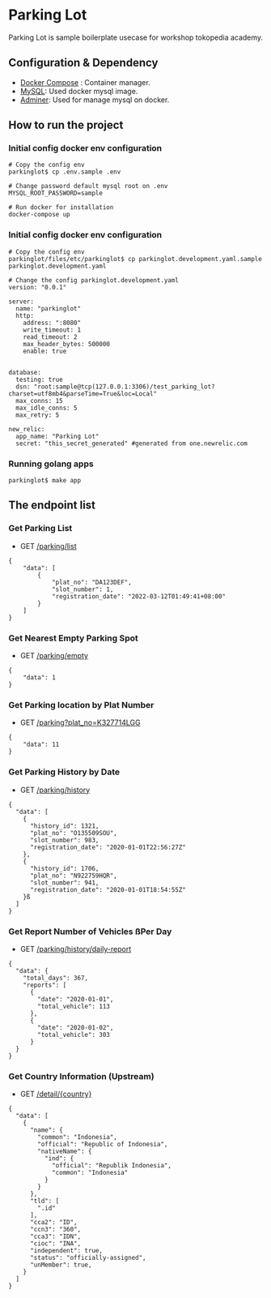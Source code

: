 # Parking Lot
Parking Lot is sample boilerplate usecase for workshop tokopedia academy. 

## Configuration & Dependency
- [Docker Compose](https://docs.docker.com/compose/install/) : Container manager.
- [MySQL](https://hub.docker.com/_/mysql): Used docker mysql image.
- [Adminer](https://hub.docker.com/_/adminer): Used for manage mysql on docker.

## How to run the project
### Initial config docker env configuration
```
# Copy the config env
parkinglot$ cp .env.sample .env

# Change password default mysql root on .env
MYSQL_ROOT_PASSWORD=sample

# Run docker for installation
docker-compose up
```
### Initial config docker env configuration
```
# Copy the config env
parkinglot/files/etc/parkinglot$ cp parkinglot.development.yaml.sample parkinglot.development.yaml

# Change the config parkinglot.development.yaml
version: "0.0.1"

server: 
  name: "parkinglot"
  http: 
    address: ":8080"
    write_timeout: 1
    read_timeout: 2
    max_header_bytes: 500000
    enable: true


database:
  testing: true
  dsn: "root:sample@tcp(127.0.0.1:3306)/test_parking_lot?charset=utf8mb4&parseTime=True&loc=Local"
  max_conns: 15
  max_idle_conns: 5
  max_retry: 5

new_relic:
  app_name: "Parking Lot"
  secret: "this_secret_generated" #generated from one.newrelic.com
```

### Running golang apps
```
parkinglot$ make app
```
## The endpoint list
### Get Parking List

- GET [/parking/list](http://localhost:8080/parking/list)
```
{
    "data": [
        {
            "plat_no": "DA123DEF",
            "slot_number": 1,
            "registration_date": "2022-03-12T01:49:41+08:00"
        }
    ]
}
```

### Get Nearest Empty Parking Spot
- GET [/parking/empty](http://localhost:8080/parking/empty)
```
{
    "data": 1
}
```

### Get Parking location by Plat Number
- GET [/parking?plat_no=K327714LGG](http://localhost:8080/parking?plat_no=K327714LGG)
```
{
    "data": 11
}
```

### Get Parking History by Date
- GET [/parking/history](http://localhost:8080/history?start_date=2020-01-01&end_date=2020-01-20)
```
{
  "data": [
    {
      "history_id": 1321,
      "plat_no": "O135509SOU",
      "slot_number": 983,
      "registration_date": "2020-01-01T22:56:27Z"
    },
    {
      "history_id": 1706,
      "plat_no": "N922759HQR",
      "slot_number": 941,
      "registration_date": "2020-01-01T18:54:55Z"
    }ß
  ]
}
```

### Get Report Number of Vehicles ßPer Day
- GET [/parking/history/daily-report](http://localhost:8080/parking/history/daily-report)
```
{
  "data": {
    "total_days": 367,
    "reports": [
      {
        "date": "2020-01-01",
        "total_vehicle": 113
      },
      {
        "date": "2020-01-02",
        "total_vehicle": 303
      }
  }
}
```

### Get Country Information (Upstream)
- GET [/detail/{country}](http://localhost:8080/detail/indonesia)
```
{
  "data": [
    {
      "name": {
        "common": "Indonesia",
        "official": "Republic of Indonesia",
        "nativeName": {
          "ind": {
            "official": "Republik Indonesia",
            "common": "Indonesia"
          }
        }
      },
      "tld": [
        ".id"
      ],
      "cca2": "ID",
      "ccn3": "360",
      "cca3": "IDN",
      "cioc": "INA",
      "independent": true,
      "status": "officially-assigned",
      "unMember": true,
    }
  ]
}
```